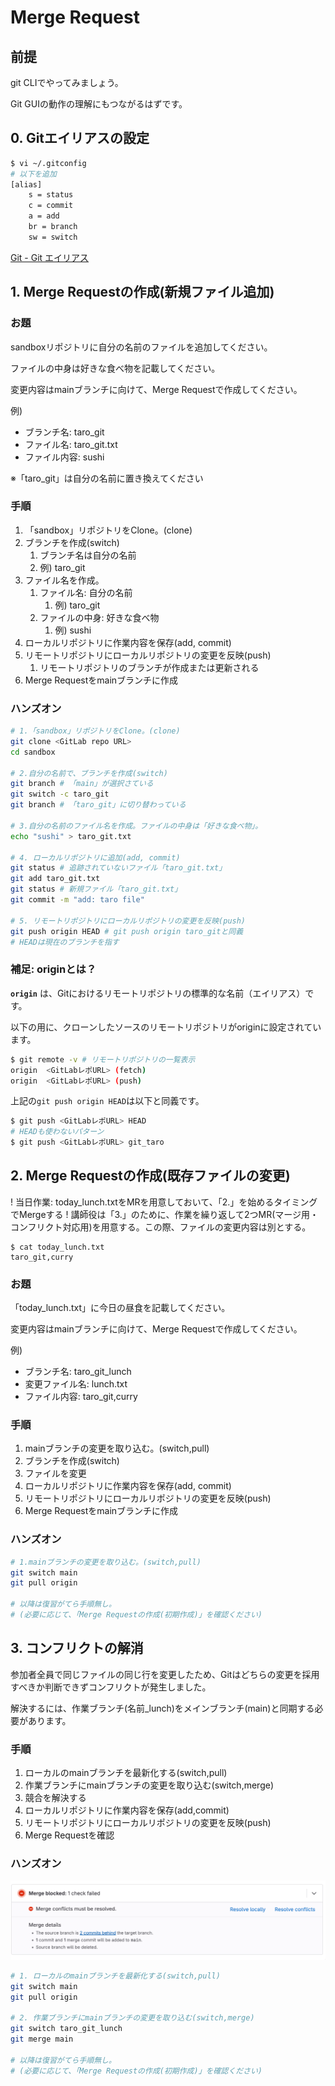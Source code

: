 # Merge Request

## 前提

git CLIでやってみましょう。

Git GUIの動作の理解にもつながるはずです。

## 0. Gitエイリアスの設定

```bash
$ vi ~/.gitconfig
# 以下を追加
[alias]
    s = status
    c = commit
    a = add
    br = branch
    sw = switch
```

[Git \- Git エイリアス](https://git-scm.com/book/ja/v2/Git-%E3%81%AE%E5%9F%BA%E6%9C%AC-Git-%E3%82%A8%E3%82%A4%E3%83%AA%E3%82%A2%E3%82%B9)

## 1. Merge Requestの作成(新規ファイル追加)

### お題

sandboxリポジトリに自分の名前のファイルを追加してください。

ファイルの中身は好きな食べ物を記載してください。

変更内容はmainブランチに向けて、Merge Requestで作成してください。

例)

- ブランチ名: taro_git
- ファイル名: taro_git.txt
- ファイル内容: sushi

※「taro_git」は自分の名前に置き換えてください

### 手順

1. 「sandbox」リポジトリをClone。(clone)
2. ブランチを作成(switch)
    1. ブランチ名は自分の名前
    2. 例) taro_git
3. ファイル名を作成。
    1. ファイル名: 自分の名前
        1. 例) taro_git
    2. ファイルの中身: 好きな食べ物
        1. 例) sushi
4. ローカルリポジトリに作業内容を保存(add, commit)
5. リモートリポジトリにローカルリポジトリの変更を反映(push)
    1. リモートリポジトリのブランチが作成または更新される
6. Merge Requestをmainブランチに作成

### ハンズオン

```bash
# 1.「sandbox」リポジトリをClone。(clone)
git clone <GitLab repo URL>
cd sandbox

# 2.自分の名前で、ブランチを作成(switch)
git branch # 「main」が選択さている
git switch -c taro_git
git branch # 「taro_git」に切り替わっている

# 3.自分の名前のファイル名を作成。ファイルの中身は「好きな食べ物」。
echo "sushi" > taro_git.txt

# 4. ローカルリポジトリに追加(add, commit)
git status # 追跡されていないファイル「taro_git.txt」
git add taro_git.txt
git status # 新規ファイル「taro_git.txt」
git commit -m "add: taro file"

# 5. リモートリポジトリにローカルリポジトリの変更を反映(push)
git push origin HEAD # git push origin taro_gitと同義
# HEADは現在のブランチを指す
```

### 補足: originとは？

**`origin`** は、Gitにおけるリモートリポジトリの標準的な名前（エイリアス）です。

以下の用に、クローンしたソースのリモートリポジトリがoriginに設定されています。

```bash
$ git remote -v # リモートリポジトリの一覧表示
origin  <GitLabレポURL> (fetch)
origin  <GitLabレポURL> (push)
```

上記の`git push origin HEAD`は以下と同義です。

```bash
$ git push <GitLabレポURL> HEAD
# HEADも使わないパターン
$ git push <GitLabレポURL> git_taro
```

## 2. Merge Requestの作成(既存ファイルの変更)

! 当日作業: today_lunch.txtをMRを用意しておいて、「2.」を始めるタイミングでMergeする
! 講師役は「3.」のために、作業を繰り返して2つMR(マージ用・コンフリクト対応用)を用意する。この際、ファイルの変更内容は別とする。

```text
$ cat today_lunch.txt
taro_git,curry
```

### お題

「today_lunch.txt」に今日の昼食を記載してください。

変更内容はmainブランチに向けて、Merge Requestで作成してください。

例)

- ブランチ名: taro_git_lunch
- 変更ファイル名: lunch.txt
- ファイル内容: taro_git,curry

### 手順

1. mainブランチの変更を取り込む。(switch,pull)
2. ブランチを作成(switch)
3. ファイルを変更
4. ローカルリポジトリに作業内容を保存(add, commit)
5. リモートリポジトリにローカルリポジトリの変更を反映(push)
6. Merge Requestをmainブランチに作成

### ハンズオン

```bash
# 1.mainブランチの変更を取り込む。(switch,pull)
git switch main
git pull origin

# 以降は復習がてら手順無し。
# (必要に応じて、「Merge Requestの作成(初期作成)」を確認ください)
```

## 3. コンフリクトの解消

参加者全員で同じファイルの同じ行を変更したため、Gitはどちらの変更を採用すべきか判断できずコンフリクトが発生しました。

解決するには、作業ブランチ(名前_lunch)をメインブランチ(main)と同期する必要があります。

### 手順

1. ローカルのmainブランチを最新化する(switch,pull)
2. 作業ブランチにmainブランチの変更を取り込む(switch,merge)
3. 競合を解決する
4. ローカルリポジトリに作業内容を保存(add,commit)
5. リモートリポジトリにローカルリポジトリの変更を反映(push)
6. Merge Requestを確認

### ハンズオン

![conflict](../img/conflict.png)

```bash
# 1. ローカルのmainブランチを最新化する(switch,pull)
git switch main
git pull origin

# 2. 作業ブランチにmainブランチの変更を取り込む(switch,merge)
git switch taro_git_lunch
git merge main

# 以降は復習がてら手順無し。
# (必要に応じて、「Merge Requestの作成(初期作成)」を確認ください)
```
